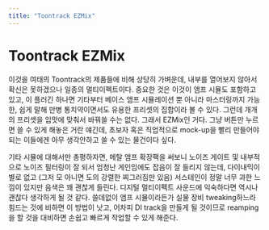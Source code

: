 ```yaml
---
title: "Toontrack EZMix"
---
```

# Toontrack EZMix


이것을 여태의 Toontrack의 제품들에 비해 상당히 가벼운데, 내부를 열어보지 않아서 확신은 못하겠으나 일종의 멀티이펙트이다. 중요한 것은 이것이 앰프 시뮬도 포함하고 있고, 이 플러긴 하나면 기타부터 베이스 앰프 시뮬레이션 뿐 아니라 마스터링까지 가능한, 쉽게 말해 만병 통치약이면서도 유용한 프리셋의 집합이라 볼 수 있다. 그런데 개개의 프리셋을 입맛에 맞춰서 바꿔쓸 수는 없다. 그래서 EZMix인 거다. 그냥 버튼만 누르면 쓸 수 있게 해놓은 거란 얘긴데, 초보자 혹은 직업적으로 mock-up을 빨리 만들어야 되는 이들에겐 아무 생각안하고 쓸 수 있는 물건이다 싶다.




기타 시뮬에 대해서만 총평하자면, 메탈 앰프 확장팩을 써보니 노이즈 게이트 및 내부적으로 노이즈 필터링이 잘 되서 엄청난 게인임에도 잡음이 잘 들리지 않는데, 다이내믹이 별로 없고 (그저 모 아니면 도의 강렬한 찌그러짐만 있음) 서스테인이 정말 너무 과한 느낌이 있지만 음색은 꽤 괜찮게 들린다. 디지털 멀티이펙트 사운드에 익숙하다면 역시나 괜찮다 생각하게 될 것 같다. 쓸데없이 앰프 시뮬이라든가 실물 장비 tweaking하느라 힘드는 것에 비하면 이 방법이 낫고, 어차피 DI track을 만들게 될 것이므로 reamping을 할 것을 대비하면 손쉽고 빠르게 작업할 수 있게 해준다.











